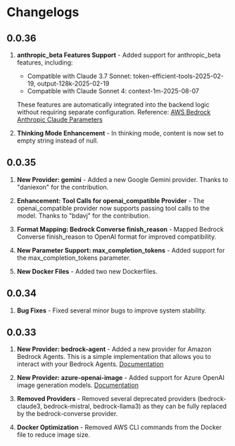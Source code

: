 # Changelogs

## 0.0.36

1. **anthropic_beta Features Support** - Added support for anthropic_beta features, including:
   - Compatible with Claude 3.7 Sonnet: token-efficient-tools-2025-02-19, output-128k-2025-02-19
   - Compatible with Claude Sonnet 4: context-1m-2025-08-07
   
   These features are automatically integrated into the backend logic without requiring separate configuration. Reference: [AWS Bedrock Anthropic Claude Parameters](https://docs.aws.amazon.com/bedrock/latest/userguide/model-parameters-anthropic-claude-messages-request-response.html)

2. **Thinking Mode Enhancement** - In thinking mode, content is now set to empty string instead of null.

## 0.0.35

1. **New Provider: gemini** - Added a new Google Gemini provider. Thanks to "daniexon" for the contribution.

2. **Enhancement: Tool Calls for openai_compatible Provider** - The openai_compatible provider now supports passing tool calls to the model. Thanks to "bdavj" for the contribution.

3. **Format Mapping: Bedrock Converse finish_reason** - Mapped Bedrock Converse finish_reason to OpenAI format for improved compatibility.

4. **New Parameter Support: max_completion_tokens** - Added support for the max_completion_tokens parameter.

5. **New Docker Files** - Added two new Dockerfiles.

## 0.0.34

1. **Bug Fixes** - Fixed several minor bugs to improve system stability.

## 0.0.33

1. **New Provider: bedrock-agent** - Added a new provider for Amazon Bedrock Agents. This is a simple implementation that allows you to interact with your Bedrock Agents. [Documentation](../providers/bedrock-agent/)

2. **New Provider: azure-openai-image** - Added support for Azure OpenAI image generation models. [Documentation](../providers/azure-openai-image/)

3. **Removed Providers** - Removed several deprecated providers (bedrock-claude3, bedrock-mistral, bedrock-llama3) as they can be fully replaced by the bedrock-converse provider.

4. **Docker Optimization** - Removed AWS CLI commands from the Docker file to reduce image size.
